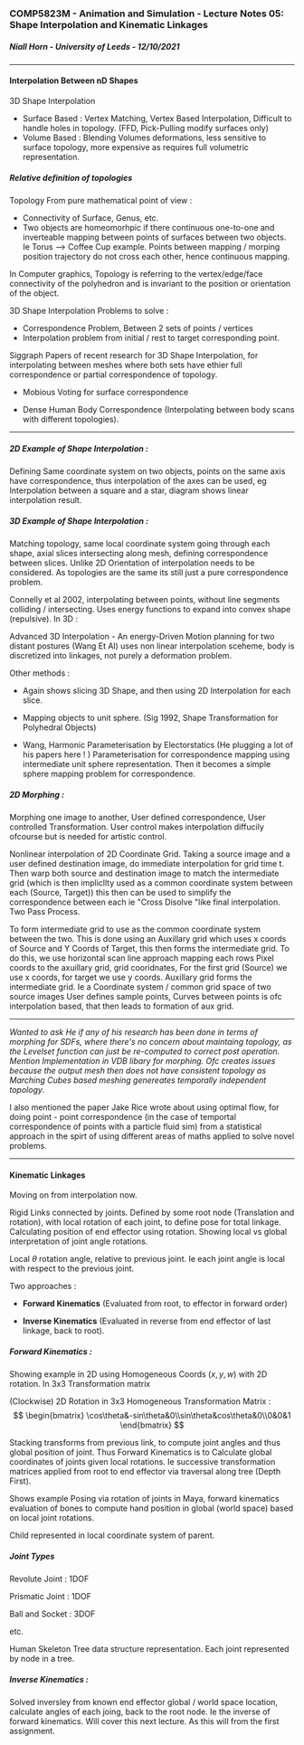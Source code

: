 ### COMP5823M - Animation and Simulation - Lecture Notes 05: Shape Interpolation and Kinematic Linkages

##### Niall Horn - University of Leeds - 12/10/2021
___
#### Interpolation Between nD Shapes

3D Shape Interpolation

* Surface Based : Vertex Matching, Vertex Based Interpolation, Difficult to handle holes in topology. (FFD, Pick-Pulling modify surfaces only)
* Volume Based : Blending Volumes deformations, less sensitive to surface topology, more expensive as requires full volumetric representation. 

##### Relative definition of topologies

Topology From pure mathematical point of view :

* Connectivity of Surface, Genus, etc. 
* Two objects are homeomorhpic if there continuous one-to-one and inverteable mapping between points of surfaces between two objects. Ie Torus --> Coffee Cup example. Points between mapping / morping position trajectory do not cross each other, hence continuous mapping. 

In Computer graphics, Topology is referring to the vertex/edge/face connectivity of the polyhedron and is invariant to the position or orientation of the object. 

3D Shape Interpolation Problems to solve : 

* Correspondence Problem, Between 2 sets of points / vertices
* Interpolation problem from initial / rest to target corresponding point. 

Siggraph Papers of recent research for 3D Shape Interpolation, for interpolating between meshes where both sets have ethier full correspondence or partial correspondence of topology. 

* Mobious Voting for surface correspondence

* Dense Human Body Correspondence (Interpolating between body scans with different topologies).

___

##### 2D Example of Shape Interpolation : 

Defining Same coordinate system on two objects, points on the same axis have correspondence, thus interpolation of the axes can be used, eg Interpolation between a square and a star, diagram shows linear interpolation result.

##### 3D Example of Shape Interpolation :  

Matching topology, same local coordinate system going through each shape, axial slices intersecting along mesh, defining correspondence between slices. Unlike 2D Orientation of interpolation needs to be considered. As topologies are the same its still just a pure correspondence problem. 

Connelly et al 2002, interpolating between points, without line segments colliding / intersecting. Uses energy functions to expand into convex shape (repulsive). In 3D : 

Advanced 3D Interpolation - An energy-Driven Motion planning for two distant postures (Wang Et Al) uses non linear interpolation sceheme, body is discretized into linkages, not purely a deformation problem. 

Other methods : 

* Again shows slicing 3D Shape, and then using 2D Interpolation for each slice. 

* Mapping objects to unit sphere. (Sig 1992, Shape Transformation for Polyhedral Objects)

* Wang, Harmonic Parameterisation by Electorstatics (He plugging a lot of his papers here ! ) Parameterisation for correspondence mapping using intermediate unit sphere representation. Then it becomes a simple sphere mapping problem for correspondence. 

##### 2D Morphing : 

Morphing one image to another, User defined correspondence, User controlled Transformation. User control makes interpolation diffucily ofcourse but is needed for artistic control. 

Nonlinear interpolation of 2D Coordinate Grid. Taking a source image and a user defined destination image, do immediate interpolation for grid time t. Then warp both source and destination image to match the intermediate grid (which is then implicllty used as a common coordinate system between each (Source, Target)) this then can be used to simplify the correspondence between each ie "Cross Disolve "like final interpolation. Two Pass Process. 

To form intermediate grid to use as the common coordinate system between the two. This is done using an Auxillary grid which uses x coords of Source and Y Coords of Target, this then forms the intermediate grid. To do this, we use horizontal scan line approach mapping each rows Pixel coords to the axuillary grid, grid cooridnates, For the first grid (Source) we use x coords, for target we use y coords.  Auxillary grid forms the intermediate grid. Ie a Coordinate system / common grid space of two source images User defines sample points, Curves between points is ofc interpolation based, that then leads to formation of aux grid. 

___

*Wanted to ask He if any of his research has been done in terms of morphing for SDFs, where there's no concern about maintaing topology, as the Levelset function can just be re-computed to correct post operation. Mention Implementation in VDB libary for morphing. Ofc creates issues because the output mesh then does not have consistent topology as Marching Cubes based meshing genereates temporally independent topology*.

I also mentioned the paper Jake Rice wrote about using optimal flow, for doing point - point correspondence (in the case of temportal correspondence of points with a particle fluid sim) from a statistical approach in the spirt of using different areas of maths applied to solve novel problems. 

___

#### Kinematic Linkages

Moving on from interpolation now.

Rigid Links connected by joints. Defined by some root node (Translation and rotation), with local rotation of each joint, to define pose for total linkage. Calculating position of end effector using rotation. Showing local vs global interpretation of joint angle rotations. 

Local $\theta$ rotation angle, relative to previous joint. Ie each joint angle is local with respect to the previous joint. 

Two approaches : 

* **Forward Kinematics** (Evaluated from root, to effector in forward order)

* **Inverse Kinematics** (Evaluated in reverse from end effector of last linkage, back to root). 

##### Forward Kinematics : 

Showing example in 2D using Homogeneous Coords $(x, y, w)$ with 2D rotation. In 3x3 Transformation matrix

(Clockwise) 2D Rotation in 3x3 Homogeneous Transformation Matrix : 
$$
\begin{bmatrix} \cos\theta&-sin\theta&0\\sin\theta&cos\theta&0\\0&0&1 \end{bmatrix}
$$


Stacking transforms from previous link, to compute joint angles and thus global position of joint. Thus Forward Kinematics is to  Calculate global coordinates of joints given local rotations. Ie successive transformation matrices applied from root to end effector via traversal along tree (Depth First).

Shows example Posing via rotation of joints in Maya, forward kinematics evaluation of bones to compute hand position in global (world space) based on local joint rotations. 

Child represented in local coordinate system of parent.

##### Joint Types

Revolute Joint : 1DOF

Prismatic Joint  : 1DOF

Ball and Socket : 3DOF

etc.

Human Skeleton Tree data structure representation. Each joint represented by node in a tree.

##### Inverse Kinematics : 

Solved inversley from known end effector global / world space location, calculate angles of each joing, back to the root node. Ie the inverse of forward kinematics. Will cover this next lecture. As this will from the first assignment. 

